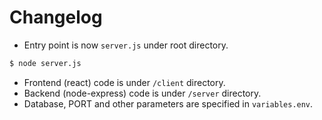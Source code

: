 # Changelog

- Entry point is now `server.js` under root directory.
```sh
$ node server.js
```
- Frontend (react) code is under `/client` directory.
- Backend (node-express) code is under `/server` directory.
- Database, PORT and other parameters are specified in `variables.env`.